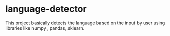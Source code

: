 # language-detector
This project basically detects the language based on the input by user using libraries like numpy , pandas, sklearn.
